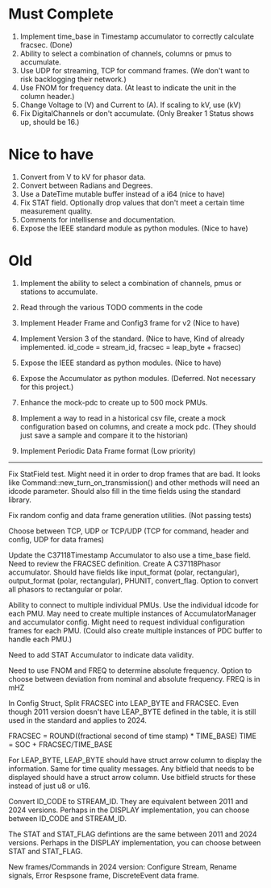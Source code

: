 # Must Complete

1. Implement time_base in Timestamp accumulator to correctly calculate fracsec. (Done)
2. Ability to select a combination of channels, columns or pmus to accumulate.
3. Use UDP for streaming, TCP for command frames. (We don't want to risk backlogging their network.)
4. Use FNOM for frequency data. (At least to indicate the unit in the column header.)
5. Change Voltage to (V) and Current to (A). If scaling to kV, use (kV)
6. Fix DigitalChannels or don't accumulate. (Only Breaker 1 Status shows up, should be 16.)


# Nice to have
1. Convert from V to kV for phasor data.
2. Convert between Radians and Degrees.
3. Use a DateTime mutable buffer instead of a i64 (nice to have)
4. Fix STAT field. Optionally drop values that don't meet a certain time measurement quality.
5. Comments for intellisense and documentation.
6. Expose the IEEE standard module as python modules. (Nice to have)

# Old

1. Implement the ability to select a combination of channels, pmus or stations to accumulate.
2. Read through the various TODO comments in the code

3. Implement Header Frame and Config3 frame for v2 (Nice to have)
4. Implement Version 3 of the standard. (Nice to have, Kind of already implemented. id_code = stream_id, fracsec = leap_byte + fracsec)
5. Expose the IEEE standard as python modules. (Nice to have)
6. Expose the Accumulator as python modules. (Deferred. Not necessary for this project.)
7. Enhance the mock-pdc to create up to 500 mock PMUs.
8. Implement a way to read in a historical csv file, create a mock configuration based on columns, and create a mock pdc. (They should just save a sample and compare it to the historian)

9. Implement Periodic Data Frame format (Low priority)

--------

Fix StatField test. Might need it in order to drop frames that are bad.
It looks like Command::new_turn_on_transmission() and other methods will need an idcode parameter. Should also fill in the time fields using the standard library.

Fix random config and data frame generation utilities. (Not passing tests)

Choose between TCP, UDP or TCP/UDP (TCP for command, header and config, UDP for data frames)

Update the C37118Timestamp Accumulator to also use a time_base field. Need to review the FRACSEC definition.
Create A C37118Phasor accumulator. Should have fields like input_format (polar, rectangular), output_format (polar, rectangular), PHUNIT, convert_flag. Option to convert all phasors to rectangular or polar.

Ability to connect to multiple individual PMUs. Use the individual idcode for each PMU. May need to create multiple instances of AccumulatorManager and accumulator config. Might need to request individual configuration frames for each PMU. (Could also create multiple instances of PDC buffer to handle each PMU.)

Need to add STAT Accumulator to indicate data validity.

Need to use FNOM and FREQ to determine absolute frequency. Option to choose between deviation from nominal and absolute frequency. FREQ is in mHZ

In Config Struct, Split FRACSEC into LEAP_BYTE and FRACSEC. Even though 2011 version doesn't have LEAP_BYTE defined in the table, it is still used in the standard and applies to 2024.

FRACSEC = ROUND((fractional second of time stamp) * TIME_BASE)
TIME = SOC + FRACSEC/TIME_BASE

For LEAP_BYTE, LEAP_BYTE should have struct arrow column to display the information. Same for time quality messages. Any bitfield that needs to be displayed should have a struct arrow column. Use bitfield structs for these instead of just u8 or u16.

Convert ID_CODE to STREAM_ID. They are equivalent between 2011 and 2024 versions. Perhaps in the DISPLAY implementation, you can choose between ID_CODE and STREAM_ID.

The STAT and STAT_FLAG defintions are the same between 2011 and 2024 versions. Perhaps in the DISPLAY implementation, you can choose between STAT and STAT_FLAG.

New frames/Commands in 2024 version:
Configure Stream, Rename signals, Error Respsone frame, DiscreteEvent data frame.
